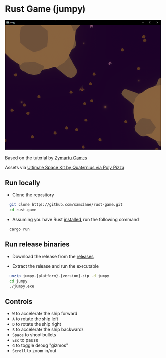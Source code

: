 # Rust Game (jumpy)

![](screenshot.png)

Based on the tutorial by [Zymartu Games](https://www.youtube.com/watch?v=B6ZFuYYZCSY&list=PL2wAo2qwCxGDp9fzBOTy_kpUTSwM1iWWd)

Assets via [Ultimate Space Kit by Quaternius via Poly Pizza](https://poly.pizza/bundle/Ultimate-Space-Kit-YWh743lqGX)

## Run locally

- Clone the repository

```bash
  git clone https://github.com/samclane/rust-game.git
  cd rust-game
```

- Assuming you have Rust [installed](https://www.rust-lang.org/tools/install), run the following command

```bash
  cargo run
```

## Run release binaries

 - Download the release from the [releases](https://github.com/samclane/rust-game/releases)


- Extract the release and run the executable

```bash
  unzip jumpy-{platform}-{version}.zip -d jumpy
  cd jumpy
  ./jumpy.exe
```

## Controls

- `W` to accelerate the ship forward
- `A` to rotate the ship left
- `D` to rotate the ship right
- `S` to accelerate the ship backwards
- `Space` to shoot bullets
- `Esc` to pause
- `G` to toggle debug "gizmos"
- `Scroll` to zoom in/out

